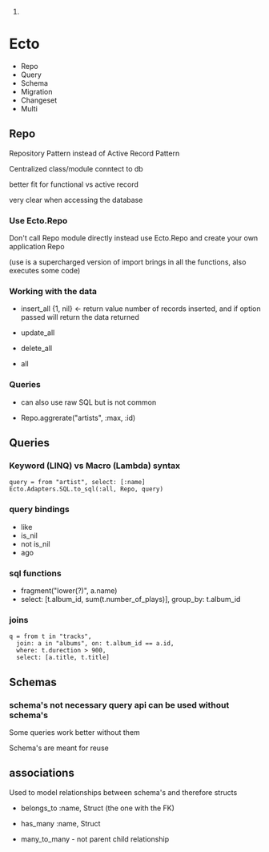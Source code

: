 1.

# Ecto
  * Repo
  * Query
  * Schema
  * Migration
  * Changeset
  * Multi

## Repo

Repository Pattern instead of Active Record Pattern

Centralized class/module conntect to db

better fit for functional vs active record

very clear when accessing the database

### Use Ecto.Repo

Don't call Repo module directly instead use Ecto.Repo and create your own application Repo

(use is a supercharged version of import brings in all the functions, also executes some code)

### Working with the data

- insert_all
{1, nil} <- return value number of records inserted, and if option passed will return the data returned

- update_all
- delete_all
- all

### Queries

- can also use raw SQL but is not common

- Repo.aggrerate("artists", :max, :id)




## Queries

### Keyword (LINQ) vs Macro (Lambda) syntax
```
query = from "artist", select: [:name]
Ecto.Adapters.SQL.to_sql(:all, Repo, query)
```

### query bindings
- like
- is_nil
- not is_nil
- ago

### sql functions
- fragment("lower(?)", a.name)
- select: [t.album_id, sum(t.number_of_plays)], group_by: t.album_id


### joins
```
q = from t in "tracks",
  join: a in "albums", on: t.album_id == a.id,
  where: t.durection > 900,
  select: [a.title, t.title]
```

## Schemas

### schema's not necessary query api can be used without schema's
Some queries work better without them

Schema's are meant for reuse

## associations
Used to model relationships between schema's and therefore structs

  - belongs_to :name, Struct (the one with the FK)
  - has_many :name, Struct


  - many_to_many - not parent child relationship

